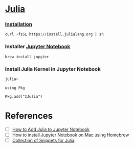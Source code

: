 # [Julia](https://julialang.org/)

### [Installation](https://julialang.org/downloads/)

```
curl -fsSL https://install.julialang.org | sh
```


### Installer [Jupyter Notebook]()

```
brew install jupyter
```

### Install Julia Kernel in Jupyter Notebook

```julia
julia>
```

```
using Pkg
```

```
Pkg.add("IJulia")
```




# References

- [ ] [How to Add Julia to Jupyter Notebook](https://datatofish.com/add-julia-to-jupyter)
- [ ] [How to install Jupyter Notebook on Mac using Homebrew](https://medium.com/@iamclement/how-to-install-jupyter-notebook-on-mac-using-homebrew-528c39fd530f)
- [ ] [Collection of Snippets for Julia](https://wiki.geany.org/snippets/julia/start)
